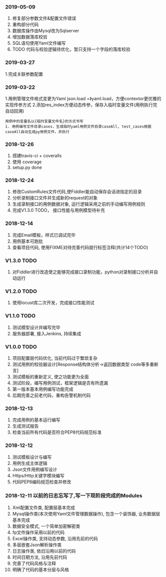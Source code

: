 ### 2019-05-09
1. 修复部分参数文件&配置文件错误
2. 重构部分代码
3. 数据库操作由Mysql改为Sqlserver
4. 增加数据落库校验
5. SQL语句使用Yaml文件编写
6. TODO 代码与校验逻辑待优化，暂只支持一个字段的落库校验


### 2019-03-27
1.完成关联参数配置


### 2019-03-22
1.用例管理文件格式变更为Yaml  json.load =》yaml.load，方便contextor更优雅的实现传参方式
2.添加res_index方便动态传参，保存入临时变量文件(用例执行完自动回溯)
```text
用例中的变量名以{临时变量文件名}的方式书写
1. 用例编写文件目录cases，生成临时yaml用例文件目录caseAll, test_cases根据caseAll自动生成py用例文件，并执行
```

### 2018-12-26
1. 搭建travis-ci + coveralls
2. 使用 coverage
3. setup.py done


### 2018-12-24
1. 修改CustomRules文件代码,使Fiddler能自动保存会话进指定的目录
2. 分析录制接口文件并生成新的request的对象
3. 生成录制接口的用例数据对象, 运行逻辑采用之前的手动编写用例规则
4. 完成V1.3.0 TODO， 接口性能与用例模型待补充


### 2018-12-14
1. 完成Email模板，样式已调试完毕
2. 用例基本可跑批
3. 查看项目代码, 使用FIXME对待完善代码就行标签注释(共计14个TODO)


### V1.3.0 TODO
1. 对Fiddler进行改造使之能够完成接口录制功能，python对录制接口分析并自动运行


### V1.2.0 TODO
1. 使用locust库二次开发，完成接口性能测试


### V1.1.0 TODO
1. 测试模型设计并编写完毕
2. 服务器部署, 接入Jenkins, 持续集成


### V1.0.0 TODO
1. 项目配置层代码优化, 当前代码过于繁琐复杂
2. 测试用例的校验器设计[Response结构体分析->返回数据类型 code等多重断言]
3. 测试模板的重新定义, 使之功能更为全面
4. 测试阶段，编写用例测试，框架逻辑是否有所遗漏
5. 第一版本基本用例编写功能完成
6. 后期完善之前老代码，重构告警机制代码


### 2018-12-13
1. 完成用例的基本运行编写
2. 生成测试报告
3. 检查当前所有代码是否符合PEP8代码规范标准


### 2018-12-12
1. 测试模板设计与编写
2. 用例生成主体逻辑
3. Json文件用例编写设计
4. Https/Http关键字模块编写
5. 代码PEP8编码规范检查并修改


### 2018-12-11 以前的日志忘写了,写一下现阶段完成的Modules
1. Xml配置文件类, 配置层基本完成
2. Mysql操作类(本次使用Yaml文件管理数据操作), 包含一个装饰器, 业务数据层基本完成
3. 数据安全模式, 一个简单加密解密类
4. fp文件操作采用以前的代码
5. Excel操作类, 支持动态参数, 沿用先前的代码
6. 多层嵌套Json解析操作类
7. 日志操作类, 依旧沿用以前的代码
8. 时间日期方法, 沿用先前代码
9. 完善了代码风格与注释
10. 明确了代码的基本分层与风格
